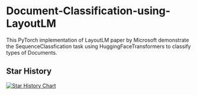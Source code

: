 # Document-Classification-using-LayoutLM
This PyTorch implementation of LayoutLM paper by Microsoft demonstrate the SequenceClassfication task using HuggingFaceTransformers to classify types of Documents.


## Star History

[![Star History Chart](https://api.star-history.com/svg?repos=lucky-verma/Document-Classification-using-LayoutLM&type=Date)](https://star-history.com/#lucky-verma/Document-Classification-using-LayoutLM&Date)
